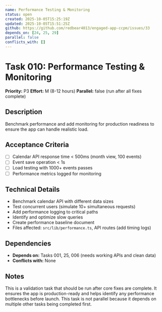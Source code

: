```yaml
---
name: Performance Testing & Monitoring
status: open
created: 2025-10-05T15:25:19Z
updated: 2025-10-05T15:51:25Z
github: https://github.com/redbear4013/engaged-app-ccpm/issues/33
depends_on: [24, 25, 29]
parallel: false
conflicts_with: []
---
```


# Task 010: Performance Testing & Monitoring

**Priority:** P3
**Effort:** M (8-12 hours)
**Parallel:** false (run after all fixes complete)

## Description

Benchmark performance and add monitoring for production readiness to ensure the app can handle realistic load.

## Acceptance Criteria

- [ ] Calendar API response time < 500ms (month view, 100 events)
- [ ] Event save operation < 1s
- [ ] Load testing with 1000+ events passes
- [ ] Performance metrics logged for monitoring

## Technical Details

- Benchmark calendar API with different data sizes
- Test concurrent users (simulate 10+ simultaneous requests)
- Add performance logging to critical paths
- Identify and optimize slow queries
- Create performance baseline document
- Files affected: `src/lib/performance.ts`, API routes (add timing logs)

## Dependencies

- **Depends on:** Tasks 001, 25, 006 (needs working APIs and clean data)
- **Conflicts with:** None

## Notes

This is a validation task that should be run after core fixes are complete. It ensures the app is production-ready and helps identify any performance bottlenecks before launch. This task is not parallel because it depends on multiple other tasks being completed first.
